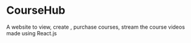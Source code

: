 # CourseHub
A website to view, create , purchase courses, stream the course videos made using React.js
